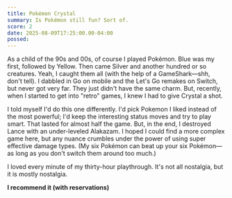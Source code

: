 ```yaml
---
title: Pokémon Crystal
summary: Is Pokémon still fun? Sort of.
score: 2
date: 2025-08-09T17:25:00.00-04:00
possed: 
---
```


As a child of the 90s and 00s, of course I played Pokémon. Blue was my first, followed by Yellow. Then came Silver and another hundred or so creatures. Yeah, I caught them all (with the help of a GameShark—shh, don't tell). I dabbled in Go on mobile and the Let's Go remakes on Switch, but never got very far. They just didn't have the same charm. But, recently, when I started to get into "retro" games, I knew I had to give Crystal a shot. 

I told myself I'd do this one differently. I'd pick Pokemon I liked instead of the most powerful; I'd keep the interesting status moves and try to play smart. That lasted for almost half the game. But, in the end, I destroyed Lance with an under-leveled Alakazam. I hoped I could find a more complex game here, but any nuance crumbles under the power of using super effective damage types. (My six Pokémon can beat up your six Pokémon—as long as you don't switch them around too much.)

I loved every minute of my thirty-hour playthrough. It's not all nostalgia, but it is mostly nostalgia.

**I recommend it (with reservations)**